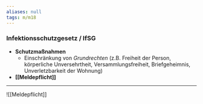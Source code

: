 ```yaml
---
aliases: null
tags: m/m18
---
```

### Infektionsschutzgesetz / IfSG
- **Schutzmaßnahmen**
	- Einschränkung von *Grundrechten* (z.B. Freiheit der Person, körperliche Unversehrtheit, Versammlungsfreiheit, Briefgeheimnis, Unverletzbarkeit der Wohnung)
- **[[Meldepflicht]]**
---

![[Meldepflicht]]